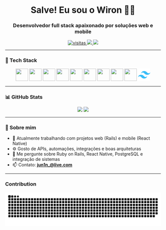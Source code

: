 <h1 align="center">Salve! Eu sou o Wiron 👨‍💻</h1>
<h3 align="center">Desenvolvedor full stack apaixonado por soluções web e mobile</h3>

<p align="center">
  <a href="https://github.com/wironjr">
    <img src="https://komarev.com/ghpvc/?username=wironjr&style=flat-square&color=blue" alt="visitas" />
  </a>
  <a href="https://linkedin.com/in/wironjr">
    <img src="https://img.shields.io/badge/LinkedIn-blue?style=flat-square&logo=linkedin&logoColor=white" />
  </a>
  <a href="https://instagram.com/wironjr">
    <img src="https://img.shields.io/badge/Instagram-e4405f?style=flat-square&logo=instagram&logoColor=white" />
  </a>
</p>

---

### 🚀 Tech Stack

<p align="center">
  <img src="https://cdn.jsdelivr.net/gh/devicons/devicon/icons/ruby/ruby-original.svg" width="40" height="40"/>
  <img src="https://cdn.jsdelivr.net/gh/devicons/devicon/icons/rails/rails-plain.svg" width="40" height="40"/>
  <img src="https://cdn.jsdelivr.net/gh/devicons/devicon/icons/javascript/javascript-original.svg" width="40" height="40"/>
  <img src="https://cdn.jsdelivr.net/gh/devicons/devicon/icons/react/react-original.svg" width="40" height="40"/>
  <img src="https://cdn.jsdelivr.net/gh/devicons/devicon/icons/postgresql/postgresql-original.svg" width="40" height="40"/>
  <img src="https://cdn.jsdelivr.net/gh/devicons/devicon/icons/html5/html5-original.svg" width="40" height="40"/>
  <img src="https://cdn.jsdelivr.net/gh/devicons/devicon/icons/jquery/jquery-original.svg" width="40" height="40"/>
  <img src="https://cdn.jsdelivr.net/gh/devicons/devicon/icons/css3/css3-original.svg" width="40" height="40"/>
  <img src="https://cdn.jsdelivr.net/gh/devicons/devicon/icons/bootstrap/bootstrap-plain.svg" width="40" height="40" />
  <img src="https://raw.githubusercontent.com/devicons/devicon/master/icons/tailwindcss/tailwindcss-plain.svg" width="40" height="40" />
</p>

---

### 📊 GitHub Stats

<div align="center">
  <img src="https://github-readme-stats.vercel.app/api?      username=wironjr&show_icons=true&theme=tokyonight&hide_border=true&count_private=true&include_all_commits=true" width="48%" />
  <img src="https://github-readme-stats.vercel.app/api/top-langs/?username=wironjr&layout=compact&theme=tokyonight&hide_border=true" width="48%" />
</div>

---

### 🧠 Sobre mim

- 🔭 Atualmente trabalhando com projetos web (Rails) e mobile (React Native)
- ⚙️ Gosto de APIs, automações, integrações e boas arquiteturas
- 💬 Me pergunte sobre Ruby on Rails, React Native, PostgreSQL e integração de sistemas
- 📫 Contato: **jun1n_@live.com**

---

### Contribution

<p align="center">
  <img src="https://raw.githubusercontent.com/Platane/snk/output/github-contribution-grid-snake.svg" alt="snake gif" />
</p>
